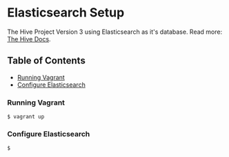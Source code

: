 # Elasticsearch Setup
The Hive Project Version 3 using Elasticsearch as it's database.
Read more: [The Hive Docs](https://github.com/TheHive-Project/TheHiveDocs).

## Table of Contents
* [Running Vagrant](#running-vagrant)
* [Configure Elasticsearch](#configure-elasticsearch)

### Running Vagrant
```
$ vagrant up
```

### Configure Elasticsearch
```
$ 
```
